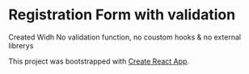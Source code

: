 # Registration Form with validation
Created Widh
No validation function, no coustom hooks & no external librerys

This project was bootstrapped with [Create React App](https://github.com/facebook/create-react-app).

